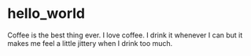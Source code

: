 # hello_world

Coffee is the best thing ever.  I love coffee.  I drink it whenever I can but it makes me feel a little jittery when I drink too much. 
